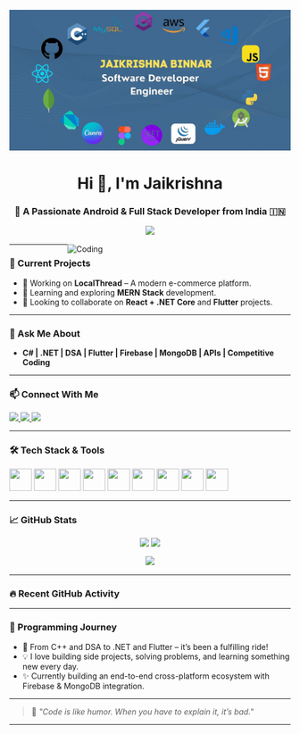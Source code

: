 ![MasterHead](https://github.com/jaikrushna/jaikrushna/blob/main/banner.jpg)

<h1 align="center">Hi 👋, I'm Jaikrishna</h1>
<h3 align="center">🚀 A Passionate Android & Full Stack Developer from India 🇮🇳</h3>

<p align="center">
  <img src="https://readme-typing-svg.herokuapp.com/?lines=Flutter%20App%20Developer;Fullstack%20Web%20Developer;C%23%20%7C%20.NET%20%7C%20MERN%20Stack%20Learner;Competitive%20Programmer;Always%20Learning..." />
</p>

<img align="right" alt="Coding" width="400" src="https://cdn.dribbble.com/users/1162077/screenshots/5403918/media/a85c0dcdcc774c6f340b07518363d6fb.gif">

---

### 🔭 Current Projects
- 🔧 Working on **LocalThread** – A modern e-commerce platform.
- 🌱 Learning and exploring **MERN Stack** development.
- 🤝 Looking to collaborate on **React + .NET Core** and **Flutter** projects.

---

### 💬 Ask Me About
- **C# | .NET | DSA | Flutter | Firebase | MongoDB | APIs | Competitive Coding**

---

### 📫 Connect With Me

<p align="left">
  <a href="https://linkedin.com/in/jaikrishna-binnar" target="blank">
    <img src="https://img.shields.io/badge/LinkedIn-blue?logo=linkedin&logoColor=white&style=for-the-badge" />
  </a>
  <a href="mailto:jaikrushnabinnar11@gmail.com">
    <img src="https://img.shields.io/badge/Gmail-red?logo=gmail&logoColor=white&style=for-the-badge" />
  </a>
  <a href="https://instagram.com/jaikrushna_binnar" target="blank">
    <img src="https://img.shields.io/badge/Instagram-E4405F?logo=instagram&logoColor=white&style=for-the-badge" />
  </a>
</p>

---

### 🛠️ Tech Stack & Tools

<p align="left">
  <img src="https://cdn.jsdelivr.net/gh/devicons/devicon/icons/csharp/csharp-original.svg" width="40" height="40" />
  <img src="https://cdn.jsdelivr.net/gh/devicons/devicon/icons/dart/dart-original.svg" width="40" height="40" />
  <img src="https://cdn.jsdelivr.net/gh/devicons/devicon/icons/flutter/flutter-original.svg" width="40" height="40" />
  <img src="https://cdn.jsdelivr.net/gh/devicons/devicon/icons/firebase/firebase-plain.svg" width="40" height="40" />
  <img src="https://cdn.jsdelivr.net/gh/devicons/devicon/icons/javascript/javascript-original.svg" width="40" height="40" />
  <img src="https://cdn.jsdelivr.net/gh/devicons/devicon/icons/react/react-original.svg" width="40" height="40" />
  <img src="https://cdn.jsdelivr.net/gh/devicons/devicon/icons/mongodb/mongodb-original.svg" width="40" height="40" />
  <img src="https://cdn.jsdelivr.net/gh/devicons/devicon/icons/python/python-original.svg" width="40" height="40" />
  <img src="https://cdn.jsdelivr.net/gh/devicons/devicon/icons/figma/figma-original.svg" width="40" height="40" />
</p>

---

### 📈 GitHub Stats

<p align="center">
  <img src="https://github-readme-stats.vercel.app/api?username=jaikrushna&show_icons=true&theme=react&count_private=true" width="49%" />
  <img src="https://github-readme-streak-stats.herokuapp.com/?user=jaikrushna&theme=react" width="49%" />
</p>
<p align="center">
  <img src="https://github-readme-stats.vercel.app/api/top-langs/?username=jaikrushna&layout=compact&theme=react" width="45%" />
</p>

---

### 🔥 Recent GitHub Activity

<!--START_SECTION:activity-->
<!--END_SECTION:activity-->

---

### 📅 Programming Journey

- 🌟 From C++ and DSA to .NET and Flutter – it’s been a fulfilling ride!
- 💡 I love building side projects, solving problems, and learning something new every day.
- ✨ Currently building an end-to-end cross-platform ecosystem with Firebase & MongoDB integration.

---

> 🧠 *"Code is like humor. When you have to explain it, it’s bad."*

---

